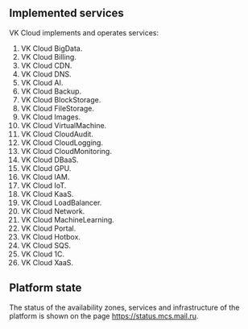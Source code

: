 ## Implemented services

VK Cloud implements and operates services:

1. VK Cloud BigData.
1. VK Cloud Billing.
1. VK Cloud CDN.
1. VK Cloud DNS.
1. VK Cloud AI.
1. VK Cloud Backup.
1. VK Cloud BlockStorage.
1. VK Cloud FileStorage.
1. VK Cloud Images.
1. VK Cloud VirtualMachine.
1. VK Cloud CloudAudit.
1. VK Cloud CloudLogging.
1. VK Cloud CloudMonitoring.
1. VK Cloud DBaaS.
1. VK Cloud GPU.
1. VK Cloud IAM.
1. VK Cloud IoT.
1. VK Cloud KaaS.
1. VK Cloud LoadBalancer.
1. VK Cloud Network.
1. VK Cloud MachineLearning.
1. VK Cloud Portal.
1. VK Cloud Hotbox.
1. VK Cloud SQS.
1. VK Cloud 1С.
1. VK Cloud XaaS.

## Platform state

The status of the availability zones, services and infrastructure of the platform is shown on the page https://status.mcs.mail.ru.

